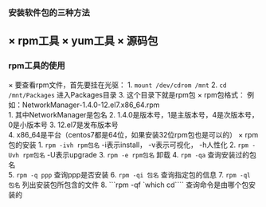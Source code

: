 ### 安装软件包的三种方法
  × rpm工具
  × yum工具
  × 源码包
---------------------------
### rpm工具的使用
  × 要查看rpm文件，首先要挂在光驱：
    1. ```mount /dev/cdrom /mnt```
    2. ```cd /mnt/Packages```  进入Packages目录
    3. 这个目录下就是rpm包
  × rpm包格式：
    例如：NetworkManager-1.4.0-12.el7.x86_64.rpm  
    1. 其中NetworkManager是包名
    2. 1.4.0是版本号，1是主版本号，4是次版本号，0是小版本号
    3. 12.el7是发布版本号  
    4. x86_64是平台（centos7都是64位，如果安装32位rpm包也是可以的）
  × rpm包的安装
    1. ```rpm -ivh rpm包名```  -i表示install， -v表示可视化， -h人性化
    2. ```rpm -Uvh rpm包名```  -U表示upgrade
    3. ```rpm -e rpm包名```  卸载
    4. ```rpm -qa``` 查询安装过的包名   
    5. ```rpm -q ppp``` 查询ppp是否安装
    6. ```rpm -qi 包名``` 查询指定包的信息
    7. ```rpm -ql 包名``` 列出安装包所包含的文件
    8. ```rpm -qf \`which cd\```` 查询命令是由哪个包安装的
